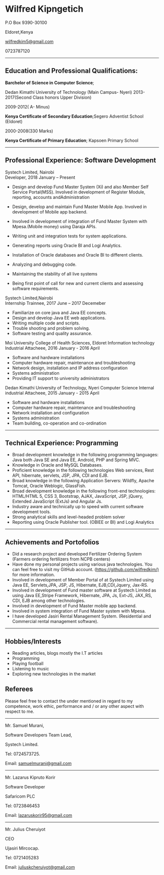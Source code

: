 # Wilfred Kipngetich

P.O Box 9390-30100 

Eldoret,Kenya

wilfredkim5@gmail.com

0723787120

---

## Education and Professional Qualifications: 

**Barchelor of Science in Computer Science**;

Dedan Kimathi University of Technology (Main Campus- Nyeri)
2013-2017(Second Class honors Upper Division)

 

2009-2012( A- Minus)

**Kenya Certificate of Secondary Education**;Segero Adventist School (Eldoret)

2000-2008(330 Marks)

**Kenya Certificate of Primary Education**; Kapsoen Primary School

---

## Professional Experience: Software Development 

Systech Limited, Nairobi  
Developer, 2018 January – Present

- Design and develop Fund Master System (Xi) and also Member Self Service Portal(MSS). Involved in development of Register Module, reporting, accounts andAdministration
- Design, develop and maintain Fund Master Mobile App. Involved in development of Mobile app backend.

- Involved in development of integration of Fund Master System with Mpesa.(Mobile money) using Daraja APIs.
- Writing unit and integration tests for system applications.
- Generating reports using Oracle BI and Logi Analytics.
- Installation of Oracle databases and Oracle BI to different clients.
- Analyzing and debugging code.
- Maintaining the stability of all live systems
- Being first point of call for new and current clients and assessing software requirements.

Systech Limited,Nairobi  
Internship Trainnee, 2017 June – 2017 Decemeber

- Familiarize on core java and Java EE concepts.
- Design and develop Java EE web applications.
- Writing multiple code and scripts.
- Trouble shooting and problem solving.
- Software testing and quality assurance.

Moi University College of Health Sciences, Eldoret
Information technology Industrial Attacheee, 2016 January - 2016 April

- Software and hardware installations
- Computer hardware repair, maintenance and troubleshooting
- Network design, installation and IP address configuration
- Systems administration
- Providing IT support to university administrators

Dedan Kimathi University of Technology, Nyeri
Computer Science Internal industrial Attacheee, 2015 January - 2015 April

- Software and hardware installations
- Computer hardware repair, maintenance and troubleshooting
- Network installation and configuration
- Systems administration
- Team building, co-operation and co-ordination

---

## Technical Experience: Programming

- Broad development knowledge in the following programming languages: Java both Java SE and Java EE, Android, PHP and Spring MVC.
- Knowledge in Oracle and MySQL Databases.
- Proficient knowledge in the following technologies Web services, Rest API, hibernate, servlets, JSP, JPA, CDI and EJB.
- Broad knowledge in the following Application Servers: Wildfly, Apache Tomcat, Oracle Weblogic, GlassFish.
- Broad development knowledge in the following front-end technologies: HTML/HTML
  5, CSS 3, Bootstrap, AJAX, JavaScript, JSP, jQuery, Extended JavaScript (ExtJs) and Angular Js.
- Industry aware and technically up to speed with current software development tools.
- Strong analytical skills and level-headed problem solver
- Reporting using Oracle Publisher tool. (OBIEE or BI) and Logi Analytics

---

## Achievements and Portofolios

- Did a research project and developed Fertilizer Ordering System (Farmers ordering fertilizers from NCPB centers)
- Have done my personal projects using various java technologies. You can feel free to visit my GitHub account. (<https://github.com/wilfredkim/)> for more information.
- Involved in development of Member Portal of at Systech Limited using Java EE, Servlets,JPA, JSP, JS, Hibernate, EJB,CDI,Jquery, Jax-RS.
- Involved in development of Fund master software at Systech Limited as using Java EE,Stripe Framework, Hibernate, JPA, Js, Ext-JS, JAX_RS, CDI, EJB among other technologies.
- Involved in development of Fund Master mobile app backend.
- Involved in system integration of Fund Master system with Mpesa.
- I have developed Jasiri Rental Management System. (Residential and Commercial rental management software).

---

## Hobbies/Interests 

- Reading articles, blogs mostly the I.T articles
- Programming
- Playing football
- Listening to music
- Exploring new technologies in the market

## Referees

Please feel free to contact the under mentioned in regard to my competence, work ethic, performance and / or any other aspect with respect to me.

---
Mr. Samuel Murani,

Software Developers Team Lead,

Systech Limited.

Tel: 0724573725.

Email: samuelmurani@gmail.com

---

Mr. Lazarus Kipruto Korir

Software Developer

Safaricom PLC

Tel: 0723846453

Email: lazaruskorir95@gmail.com

---

Mr. Julius Cheruiyot

CEO

Ujasiri Mircocap.

Tel: 0721405283

Email: juliuskcheruiyot@gmail.com

